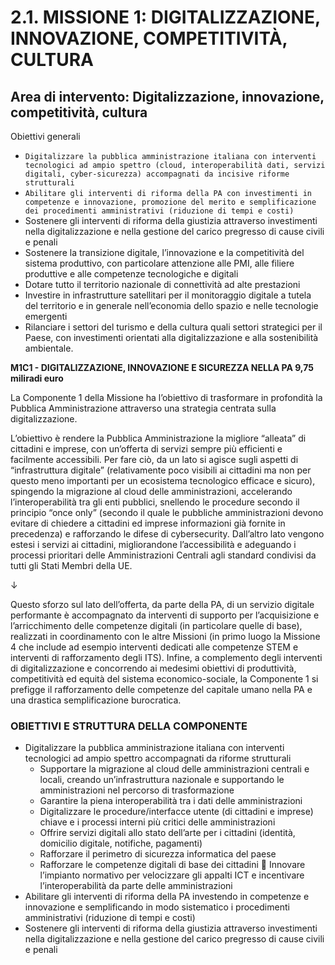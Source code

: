 # 2.1. MISSIONE 1: DIGITALIZZAZIONE, INNOVAZIONE, COMPETITIVITÀ, CULTURA

## Area di intervento: Digitalizzazione, innovazione, competitività, cultura

Obiettivi generali 

- `Digitalizzare la pubblica amministrazione italiana con interventi tecnologici ad ampio spettro (cloud, interoperabilità dati, servizi digitali, cyber-sicurezza) accompagnati da incisive riforme strutturali ` 
- `Abilitare gli interventi di riforma della PA con investimenti in competenze e innovazione, promozione del merito e semplificazione dei procedimenti amministrativi (riduzione di tempi e costi)` 
- Sostenere gli interventi di riforma della giustizia attraverso investimenti nella digitalizzazione e nella gestione del carico pregresso di cause civili e penali
- Sostenere la transizione digitale, l’innovazione e la competitività del sistema produttivo, con particolare attenzione alle PMI, alle filiere produttive e alle competenze tecnologiche e digitali 
- Dotare tutto il territorio nazionale di connettività ad alte prestazioni 
- Investire in infrastrutture satellitari per il monitoraggio digitale a tutela del territorio e in generale nell’economia dello spazio e nelle tecnologie emergenti 
- Rilanciare i settori del turismo e della cultura quali settori strategici per il Paese, con investimenti orientati alla digitalizzazione e alla sostenibilità ambientale.


**M1C1 - DIGITALIZZAZIONE, INNOVAZIONE E SICUREZZA NELLA PA 9,75 miliradi euro**

La Componente 1 della Missione ha l’obiettivo di trasformare in profondità la Pubblica Amministrazione attraverso una strategia centrata sulla digitalizzazione.

L’obiettivo è rendere la Pubblica Amministrazione la migliore “alleata” di cittadini e imprese, con un’offerta di servizi sempre più efficienti e facilmente accessibili. Per fare ciò, da un lato si agisce sugli aspetti di “infrastruttura digitale” (relativamente poco visibili ai cittadini ma non per questo meno importanti per un ecosistema tecnologico efficace e sicuro), spingendo la migrazione al cloud delle amministrazioni, accelerando l’interoperabilità tra gli enti pubblici, snellendo le procedure secondo il principio “once only” (secondo il quale le pubbliche amministrazioni devono evitare di chiedere a cittadini ed imprese informazioni già fornite in precedenza) e rafforzando le difese di cybersecurity. Dall’altro lato vengono estesi i servizi ai cittadini, migliorandone l’accessibilità e adeguando i processi prioritari delle Amministrazioni Centrali agli standard condivisi da tutti gli Stati Membri della UE.

↓

Questo sforzo sul lato dell’offerta, da parte della PA, di un servizio digitale performante è accompagnato da interventi di supporto per l’acquisizione e l’arricchimento delle competenze digitali (in particolare quelle di base), realizzati in coordinamento con le altre Missioni (in primo luogo la Missione 4 che include ad esempio interventi dedicati alle competenze STEM e interventi di rafforzamento degli ITS). Infine, a complemento degli interventi di digitalizzazione e concorrendo ai medesimi obiettivi di produttività, competitività ed equità del sistema economico-sociale, la Componente 1 si prefigge il rafforzamento delle competenze del capitale umano nella PA e una drastica semplificazione burocratica. 

### OBIETTIVI E STRUTTURA DELLA COMPONENTE

- Digitalizzare la pubblica amministrazione italiana con interventi tecnologici ad ampio spettro accompagnati da riforme strutturali 
  - Supportare la migrazione al cloud delle amministrazioni centrali e locali, creando un’infrastruttura nazionale e supportando le amministrazioni nel percorso di trasformazione 
  - Garantire la piena interoperabilità tra i dati delle amministrazioni 
  - Digitalizzare le procedure/interfacce utente (di cittadini e imprese) chiave e i processi interni più critici delle amministrazioni 
  - Offrire servizi digitali allo stato dell’arte per i cittadini (identità, domicilio digitale, notifiche, pagamenti) 
  - Rafforzare il perimetro di sicurezza informatica del paese 
  - Rafforzare le competenze digitali di base dei cittadini  Innovare l’impianto normativo per velocizzare gli appalti ICT e incentivare l’interoperabilità da parte delle amministrazioni 
- Abilitare gli interventi di riforma della PA investendo in competenze e innovazione e semplificando in modo sistematico i procedimenti amministrativi (riduzione di tempi e costi) 
- Sostenere gli interventi di riforma della giustizia attraverso investimenti nella digitalizzazione e nella gestione del carico pregresso di cause civili e penali


